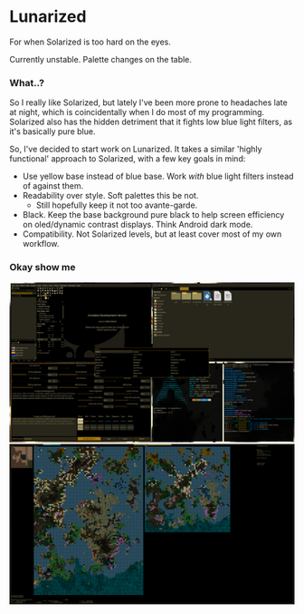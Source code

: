 # Lunarized
For when Solarized is too hard on the eyes.

Currently unstable. Palette changes on the table.

### What..?
So I really like Solarized, but lately I've been more prone to headaches late at night, which is coincidentally when I do most of my programming. Solarized also has the hidden detriment that it fights low blue light filters, as it's basically pure blue.

So, I've decided to start work on Lunarized. It takes a similar 'highly functional' approach to Solarized, with a few key goals in mind:
 * Use yellow base instead of blue base. Work *with* blue light filters instead of against them.
 * Readability over style. Soft palettes this be not.
   * Still hopefully keep it not too avante-garde.
 * Black. Keep the base background pure black to help screen efficiency on oled/dynamic contrast displays. Think Android dark mode.
 * Compatibility. Not Solarized levels, but at least cover most of my own workflow.

### Okay show me

<img src="./screenshots/Combined.png">
<img src="./screenshots/Dwarf Fortress.png">
